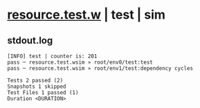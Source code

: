 # [resource.test.w](../../../../../examples/tests/valid/resource.test.w) | test | sim

## stdout.log
```log
[INFO] test | counter is: 201
pass ─ resource.test.wsim » root/env0/test:test             
pass ─ resource.test.wsim » root/env1/test:dependency cycles

Tests 2 passed (2)
Snapshots 1 skipped
Test Files 1 passed (1)
Duration <DURATION>
```

